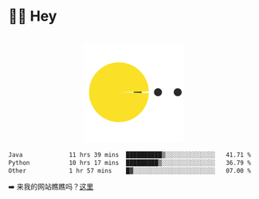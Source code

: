 
# 👋🏻 Hey
<div align="center">
	<br>
	<img src="https://raw.githubusercontent.com/Aniket965/Aniket965/master/pacman.svg?sanitize=true" width="200" height="200">
	<br>
</div>

<!--START_SECTION:waka-->

```text
Java             11 hrs 39 mins  ██████████▒░░░░░░░░░░░░░░   41.71 %
Python           10 hrs 17 mins  █████████▒░░░░░░░░░░░░░░░   36.79 %
Other            1 hr 57 mins    █▓░░░░░░░░░░░░░░░░░░░░░░░   07.00 %
```

<!--END_SECTION:waka-->

 ➡️  来我的网站瞧瞧吗？[这里](https://www.shaolongfei.com)
